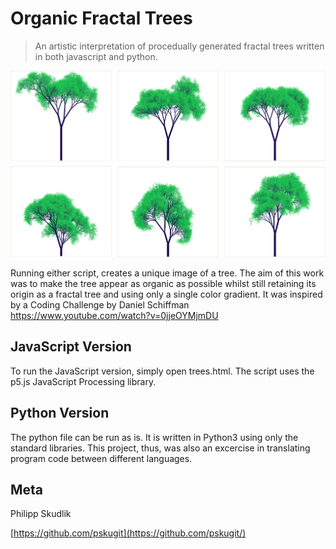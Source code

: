 # Organic Fractal Trees
> An artistic interpretation of procedually generated fractal trees written in both javascript and python.

![](/images/trees2.png?raw=true "Optional Title")

Running either script, creates a unique image of a tree. The aim of this work was to make the tree appear as organic as possible whilst still retaining its origin as a fractal tree and using only a single color gradient. 
It was inspired by a Coding Challenge by Daniel Schiffman
https://www.youtube.com/watch?v=0jjeOYMjmDU

## JavaScript Version

To run the JavaScript version, simply open trees.html.
The script uses the p5.js JavaScript Processing library.

## Python Version

The python file can be run as is. It is written in Python3 using only the standard libraries.
This project, thus, was also an excercise in translating program code between different languages.

## Meta

Philipp Skudlik

[https://github.com/pskugit](https://github.com/pskugit/)

